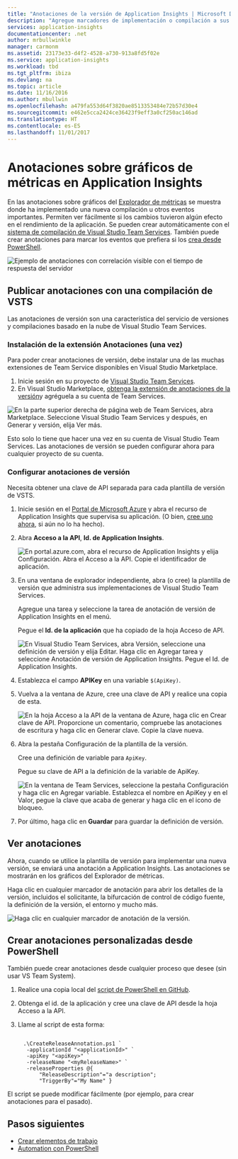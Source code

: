 ```yaml
---
title: "Anotaciones de la versión de Application Insights | Microsoft Docs"
description: "Agregue marcadores de implementación o compilación a sus gráficos del Explorador de métricas en Application Insights."
services: application-insights
documentationcenter: .net
author: mrbullwinkle
manager: carmonm
ms.assetid: 23173e33-d4f2-4528-a730-913a8fd5f02e
ms.service: application-insights
ms.workload: tbd
ms.tgt_pltfrm: ibiza
ms.devlang: na
ms.topic: article
ms.date: 11/16/2016
ms.author: mbullwin
ms.openlocfilehash: a479fa553d64f3820ae8513353484e72b57d30e4
ms.sourcegitcommit: e462e5cca2424ce36423f9eff3a0cf250ac146ad
ms.translationtype: HT
ms.contentlocale: es-ES
ms.lasthandoff: 11/01/2017
---
```

# <a name="annotations-on-metric-charts-in-application-insights"></a>Anotaciones sobre gráficos de métricas en Application Insights
En las anotaciones sobre gráficos del [Explorador de métricas](app-insights-metrics-explorer.md) se muestra donde ha implementado una nueva compilación u otros eventos importantes. Permiten ver fácilmente si los cambios tuvieron algún efecto en el rendimiento de la aplicación. Se pueden crear automáticamente con el [sistema de compilación de Visual Studio Team Services](https://www.visualstudio.com/en-us/get-started/build/build-your-app-vs). También puede crear anotaciones para marcar los eventos que prefiera si los [crea desde PowerShell](#create-annotations-from-powershell).

![Ejemplo de anotaciones con correlación visible con el tiempo de respuesta del servidor](./media/app-insights-annotations/00.png)



## <a name="release-annotations-with-vsts-build"></a>Publicar anotaciones con una compilación de VSTS

Las anotaciones de versión son una característica del servicio de versiones y compilaciones basado en la nube de Visual Studio Team Services. 

### <a name="install-the-annotations-extension-one-time"></a>Instalación de la extensión Anotaciones (una vez)
Para poder crear anotaciones de versión, debe instalar una de las muchas extensiones de Team Service disponibles en Visual Studio Marketplace.

1. Inicie sesión en su proyecto de [Visual Studio Team Services](https://www.visualstudio.com/en-us/get-started/setup/sign-up-for-visual-studio-online).
2. En Visual Studio Marketplace, [obtenga la extensión de anotaciones de la versión](https://marketplace.visualstudio.com/items/ms-appinsights.appinsightsreleaseannotations)y agréguela a su cuenta de Team Services.

![En la parte superior derecha de página web de Team Services, abra Marketplace. Seleccione Visual Studio Team Services y después, en Generar y versión, elija Ver más.](./media/app-insights-annotations/10.png)

Esto solo lo tiene que hacer una vez en su cuenta de Visual Studio Team Services. Las anotaciones de versión se pueden configurar ahora para cualquier proyecto de su cuenta. 

### <a name="configure-release-annotations"></a>Configurar anotaciones de versión

Necesita obtener una clave de API separada para cada plantilla de versión de VSTS.

1. Inicie sesión en el [Portal de Microsoft Azure](https://portal.azure.com) y abra el recurso de Application Insights que supervisa su aplicación. (O bien, [cree uno ahora](app-insights-overview.md), si aún no lo ha hecho).
2. Abra **Acceso a la API**, **Id. de Application Insights**.
   
    ![En portal.azure.com, abra el recurso de Application Insights y elija Configuración. Abra el Acceso a la API. Copie el identificador de aplicación.](./media/app-insights-annotations/20.png)

4. En una ventana de explorador independiente, abra (o cree) la plantilla de versión que administra sus implementaciones de Visual Studio Team Services. 
   
    Agregue una tarea y seleccione la tarea de anotación de versión de Application Insights en el menú.
   
    Pegue el **Id. de la aplicación** que ha copiado de la hoja Acceso de API.
   
    ![En Visual Studio Team Services, abra Versión, seleccione una definición de versión y elija Editar. Haga clic en Agregar tarea y seleccione Anotación de versión de Application Insights. Pegue el Id. de Application Insights.](./media/app-insights-annotations/30.png)
4. Establezca el campo **APIKey** en una variable `$(ApiKey)`.

5. Vuelva a la ventana de Azure, cree una clave de API y realice una copia de esta.
   
    ![En la hoja Acceso a la API de la ventana de Azure, haga clic en Crear clave de API. Proporcione un comentario, compruebe las anotaciones de escritura y haga clic en Generar clave. Copie la clave nueva.](./media/app-insights-annotations/40.png)

6. Abra la pestaña Configuración de la plantilla de la versión.
   
    Cree una definición de variable para `ApiKey`.
   
    Pegue su clave de API a la definición de la variable de ApiKey.
   
    ![En la ventana de Team Services, seleccione la pestaña Configuración y haga clic en Agregar variable. Establezca el nombre en ApiKey y en el Valor, pegue la clave que acaba de generar y haga clic en el icono de bloqueo.](./media/app-insights-annotations/50.png)
7. Por último, haga clic en **Guardar** para guardar la definición de versión.


## <a name="view-annotations"></a>Ver anotaciones
Ahora, cuando se utilice la plantilla de versión para implementar una nueva versión, se enviará una anotación a Application Insights. Las anotaciones se mostrarán en los gráficos del Explorador de métricas.

Haga clic en cualquier marcador de anotación para abrir los detalles de la versión, incluidos el solicitante, la bifurcación de control de código fuente, la definición de la versión, el entorno y mucho más.

![Haga clic en cualquier marcador de anotación de la versión.](./media/app-insights-annotations/60.png)

## <a name="create-custom-annotations-from-powershell"></a>Crear anotaciones personalizadas desde PowerShell
También puede crear anotaciones desde cualquier proceso que desee (sin usar VS Team System). 


1. Realice una copia local del [script de PowerShell en GitHub](https://github.com/Microsoft/ApplicationInsights-Home/blob/master/API/CreateReleaseAnnotation.ps1).

2. Obtenga el id. de la aplicación y cree una clave de API desde la hoja Acceso a la API.

3. Llame al script de esta forma:

```PS

     .\CreateReleaseAnnotation.ps1 `
      -applicationId "<applicationId>" `
      -apiKey "<apiKey>" `
      -releaseName "<myReleaseName>" `
      -releaseProperties @{
          "ReleaseDescription"="a description";
          "TriggerBy"="My Name" }
```

El script se puede modificar fácilmente (por ejemplo, para crear anotaciones para el pasado).

## <a name="next-steps"></a>Pasos siguientes

* [Crear elementos de trabajo](app-insights-diagnostic-search.md#create-work-item)
* [Automation con PowerShell](app-insights-powershell.md)
